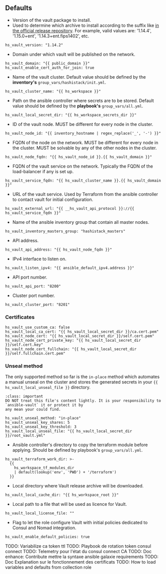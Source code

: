 
```{include} ../../../roles/vault/README.md
```

## Defaults

* Version of the vault package to install.
* Used to determine which archive to install according to the suffix like
[in the official release repository](https://releases.hashicorp.com/vault/). For example,
valid values are: '1.14.4', '1.15.0+ent', '1.14.3+ent.fips1402', etc.


```
hs_vault_version: "1.14.2"
```

* Domain under which vault will be published on the network.

```
hs_vault_domain: "{{ public_domain }}"
hs_vault_enable_cert_auth_for_join: true
```

* Name of the vault cluster. Default value should be
defined by the __inventory's__ `group_vars/hashistack/init.yml`.

```
hs_vault_cluster_name: "{{ hs_workspace }}"
```

* Path on the ansible controller where secrets are to be stored. Default value should be
defined by the __playbook's__ `group_vars/all.yml`.
```
hs_vault_local_secret_dir: "{{ hs_workspace_secrets_dir }}"
```

* ID of the vault node. MUST be different for every node in the cluster.

```
hs_vault_node_id: "{{ inventory_hostname | regex_replace('_', '-') }}"
```

* FQDN of the node on the network. MUST be different for every node in the cluster. MUST
be solvable by any of the other nodes in the cluster.

```
hs_vault_node_fqdn: "{{ hs_vault_node_id }}.{{ hs_vault_domain }}"
```

* FQDN of the vault service on the network. Typically the FQDN of the load-balancer
if any is set up.

```
hs_vault_service_fqdn: "{{ hs_vault_cluster_name }}.{{ hs_vault_domain }}"
```

* URL of the vault service. Used by Terraform from the ansible controller
to contact vault for initial configuration.
```
hs_vault_external_url: "{{ __hs_vault_api_protocol }}://{{ hs_vault_service_fqdn }}"
```

* Name of the ansible inventory group that contain all master nodes.

```
hs_vault_inventory_masters_group: "hashistack_masters"
```

* API address.

```
hs_vault_api_address: "{{ hs_vault_node_fqdn }}"
```

* IPv4 interface to listen on.

```
hs_vault_listen_ipv4: "{{ ansible_default_ipv4.address }}"
```

* API port number.

```
hs_vault_api_port: "8200"
```

* Cluster port number.

```
hs_vault_cluster_port: "8201"
```

### Certificates

```
hs_vault_use_custom_ca: false
hs_vault_local_ca_cert: "{{ hs_vault_local_secret_dir }}/ca.cert.pem"
hs_vault_node_cert: "{{ hs_vault_local_secret_dir }}/self.cert.pem"
hs_vault_node_cert_private_key: "{{ hs_vault_local_secret_dir }}/self.cert.key"
hs_vault_node_cert_fullchain: "{{ hs_vault_local_secret_dir }}/self.fullchain.cert.pem"
```

### Unseal method

The only supported method so far is the `in-place` method which automates a manual unseal on the cluster
and stores the generated secrets in your `{{ hs_vault_local_unseal_file }}` directory.

```{admonition} Important
:class: important
DO NOT treat this file's content lightly. It is your responsibility to `ansible-vault` it or protect it by
any mean your could find.
```

```
hs_vault_unseal_method: "in-place"
hs_vault_unseal_key_shares: 5
hs_vault_unseal_key_threshold: 3
hs_vault_local_unseal_file: "{{ hs_vault_local_secret_dir }}/root_vault.yml"
```

* Ansible controller's directory to copy the terraform module before applying. Should be
defined by playbook's `group_vars/all.yml`.

```
hs_vault_terraform_work_dir: >-
  {{
    hs_workspace_tf_modules_dir
    | default(lookup('env', 'PWD') + '/terraform')
  }}
```

* Local directory where Vault release archive will be downloaded.

```
hs_vault_local_cache_dir: "{{ hs_workspace_root }}"
```

* Local path to a file that will be used as licence for Vault.

```
hs_vault_local_license_file: ""
```

* Flag to let the role configure Vault with initial policies dedicated to Consul
and Nomad integration.

```
hs_vault_enable_default_policies: true
```

TODO: Variabilize ca token ttl
TODO: Playbook de rotation token consul connect
TODO: Telemetry pour l'état du consul connect CA
TODO: Doc enhance: Contribute
      mettre la syntaxe ansible galaxie requirements
TODO: Doc Explanation sur le fonctionnement des certificats
TODO: How to load variables and defaults from collection role


